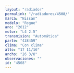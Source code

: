 ```yaml
---
layout: "radiador"
permalink: "/radiadores/4508/"
marca: "Nissan"
modelo: "Rogue"
ano: "2012"
motor: "L4 2.5"
transmision: "Automática"
parte: "438459"
clima: "Con clima"
alto: "17 11/16"
ancho: "26 3/8"
observaciones: ""
id: "4508"
---
```


